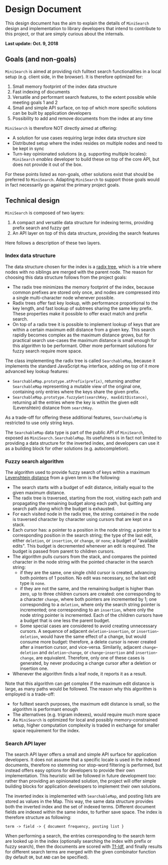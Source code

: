 # Design Document

This design document has the aim to explain the details of `MiniSearch`
design and implementation to library developers that intend to contribute to
this project, or that are simply curious about the internals.

**Last update: Oct. 9, 2018**

## Goals (and non-goals)

`MiniSearch` is aimed at providing rich fulltext search functionalities in a
local setup (e.g. client side, in the browser). It is therefore optimized for:

  1. Small memory footprint of the index data structure
  2. Fast indexing of documents
  3. Versatile and performant search features, to the extent possible while
     meeting goals 1 and 2
  4. Small and simple API surface, on top of which more specific solutions can
     be built by application developers
  5. Possibility to add and remove documents from the index at any time

`MiniSearch` is therefore NOT directly aimed at offering:

  - A solution for use cases requiring large index data structure size
  - Distributed setup where the index resides on multiple nodes and need to be
    kept in sync
  - Turn-key opinionated solutions (e.g. supporting multiple locales):
    `MiniSearch` _enables_ developer to build these on top of the core API, but
    does not provide it out of the box.

For these points listed as non-goals, other solutions exist that should be
preferred to `MiniSearch`. Adapting `MiniSearch` to support those goals would in
fact necessarily go against the primary project goals.


## Technical design

`MiniSearch` is composed of two layers:

  1. A compact and versatile data structure for indexing terms, providing
     prefix search and fuzzy get
  2. An API layer on top of this data structure, providing the search
    features

Here follows a description of these two layers.

### Index data structure

The data structure chosen for the index is a [radix
tree](https://en.wikipedia.org/wiki/Radix_tree), which is a trie where nodes
with no siblings are merged with the parent node. The reason for choosing this
data structure follows from the project goals:

  - The radix tree minimizes the memory footprint of the index, because common
    prefixes are stored only once, and nodes are compressed into a single
    multi-character node whenever possible.
  - Radix trees offer fast key lookup, with performance proportional to the key
    length, and fast lookup of subtrees sharing the same key prefix. These
    properties make it possible to offer exact match and prefix search.
  - On top of a radix tree it is possible to implement lookup of keys that are
    within a certain maximum edit distance from a given key. This search rapidly
    becomes complex as the maximum distance grows, but for practical search
    use-cases the maximum distance is small enough for this algorithm to be
    performant. Other more performant solutions for fuzzy search require more
    space.

The class implementing the radix tree is called `SearchableMap`, because it
implements the standard JavaScript `Map` interface, adding on top of it more
advanced key lookup features:

  - `SearchableMap.prototype.atPrefix(prefix)`, returning another
    `SearchableMap` representing a mutable view of the original one, containing
    only entries where the keys share the given prefix.
  - `SearchableMap.prototype.fuzzyGet(searchKey, maxEditDistance)`, returning
    all the entries where the key is within the given edit (Levenshtein)
    distance from `searchKey`.

As a trade-off for offering these additional features, `SearchableMap` is
restricted to use only string keys.

The `SearchableMap` data type is part of the public API of `MiniSearch`, exposed
as `MiniSearch.SearchableMap`. Its usefulness is in fact not limited to
providing a data structure for the inverted index, and developers can use it as
a building block for other solutions (e.g. autocompletion).

### Fuzzy search algorithm

The algorithm used to provide fuzzy search of keys within a maximum [Levenshtein
distance](https://en.wikipedia.org/wiki/Levenshtein_distance) from a given term
is the following:

  - The search starts with a budget of edit distance, initially equal to the
    given maximum distance.
  - The radix tree is traversed, starting from the root, visiting each path and
    propagating the remaining budget along each path, but quitting any search
    path along which the budget is exhausted.
  - For each visited node in the radix tree, the string contained in the node is
    traversed character by character using cursors that are kept on a stack.
  - Each cursor has: a pointer to a position in the node string; a pointer to a
    corresponding position in the search string; the type of the last edit,
    either `deletion`, or `insertion`, or `change`, or `none`; a budget of
    "available edits". This budget is decremented whenever an edit is required.
    The budget is passed from parent to children cursors.
  - The algorithm pulls cursors from the stack, and compares the pointed
    character in the node string with the pointed character in the search
    string:
    * if they are the same, one single child cursor is created, advancing both
      pointers of 1 position. No edit was necessary, so the last edit type is
      `none`.
    * if they are not the same, and the remaining budget is higher than zero, up
      to three children cursors are created: one corresponding to a character
      `change`, where both pointers are incremented by 1; one corresponding to a
      `deletion`, where only the search string pointer is incremented; one
      corresponding to an `insertion`, where only the node string pointer is
      incremented. Each of the children cursors have a budget that is one less
      the parent budget.
    * Some special cases are considered to avoid creating unnecessary cursors. A
      sequence of adjacent `deletion`-`insertion`, or `insertion`-`deletion`,
      would have the same effect of a change, but would consume more budget:
      therefore, a delete cursor is never created after a insertion cursor, and
      vice-versa. Similarily, adjacent `change`-`deletion` and
      `deletion`-`change`, or `change`-`insertion` and `insertion`-`change`, are
      equivalent. Therefore, only one of these cases is generated, by never
      producing a change cursor after a deletion or insertion one.
  - Whenever the algorithm finds a leaf node, it reports it as a result.

Note that this algorithm can get complex if the maximum edit distance is large,
as many paths would be followed. The reason why this algorithm is employed is a
trade-off:

  - for fulltext search purposes, the maximum edit distance is small, so the
    algorithm is performant enough
  - The alternatives (e.g. trigram indexes), would require much more space
  - As `MiniSearch` is optimized for local and possibly memory-constrained
    setup, higher computation complexity is traded in exchange for smaller space
    requirement for the index.

### Search API layer

The search API layer offers a small and simple API surface for application
developers. It does not assume that a specific locale is used in the indexed
documents, therefore no stemming nor stop-word filtering is performed, but
instead offers easy options for developers to provide their own implementation.
This heuristic will be followed in future development too: rather than providing
an opinionated solution, the project will offer simple building blocks for
application developers to implement their own solutions.

The inverted index is implemented with `SearchableMap`, and posting lists are
stored as values in the Map. This way, the same data structure provides both the
inverted index and the set of indexed terms. Different document fields are
indexed within the same index, to further save space. The index is therefore
structure as following:

```
term -> field -> { document frequency, posting list }
```

When performing a search, the entries corresponding to the search term are
looked up in the index (optionally searching the index with prefix or fuzzy
search), then the documents are scored with
[Tf-Idf](https://en.wikipedia.org/wiki/Tf–idf), and finally results for
different search terms are merged with the given combinator function (by default
`OR`, but `AND` can be specified).

